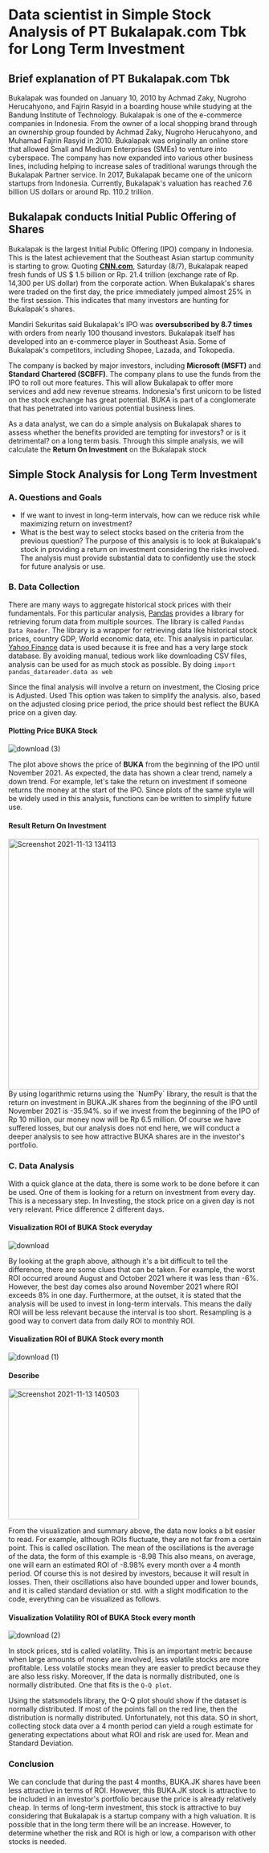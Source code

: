 # Data scientist in Simple Stock Analysis of PT Bukalapak.com Tbk for Long Term Investment

## Brief explanation of PT Bukalapak.com Tbk
Bukalapak was founded on January 10, 2010 by Achmad Zaky, Nugroho Herucahyono, and Fajrin Rasyid in a boarding house while studying at the Bandung Institute of Technology.
Bukalapak is one of the e-commerce companies in Indonesia. From the owner of a local shopping brand through an ownership group founded by Achmad Zaky, Nugroho Herucahyono, and Muhamad Fajrin Rasyid in 2010. Bukalapak was originally an online store that allowed Small and Medium Enterprises (SMEs) to venture into cyberspace. The company has now expanded into various other business lines, including helping to increase sales of traditional warungs through the Bukalapak Partner service. In 2017, Bukalapak became one of the unicorn startups from Indonesia. Currently, Bukalapak's valuation has reached 7.6 billion US dollars or around Rp. 110.2 trillion.
## Bukalapak conducts Initial Public Offering of Shares
Bukalapak is the largest Initial Public Offering (IPO) company in Indonesia. This is the latest achievement that the Southeast Asian startup community is starting to grow.
Quoting **[CNN.com](https://www.cnnindonesia.com/ekonomi/20210807172937-92-677724/ipo-bukalapak-terbesar-sepanjang-sejarah)**, Saturday (8/7), Bukalapak reaped fresh funds of US $ 1.5 billion or Rp. 21.4 trillion (exchange rate of Rp. 14,300 per US dollar) from the corporate action.
When Bukalapak's shares were traded on the first day, the price immediately jumped almost 25% in the first session. This indicates that many investors are hunting for Bukalapak's shares.

Mandiri Sekuritas said Bukalapak's IPO was **oversubscribed by 8.7 times** with orders from nearly 100 thousand investors.
Bukalapak itself has developed into an e-commerce player in Southeast Asia. Some of Bukalapak's competitors, including Shopee, Lazada, and Tokopedia.

The company is backed by major investors, including **Microsoft (MSFT)** and **Standard Chartered (SCBFF)**.
The company plans to use the funds from the IPO to roll out more features. This will allow Bukalapak to offer more services and add new revenue streams.
Indonesia's first unicorn to be listed on the stock exchange has great potential. BUKA is part of a conglomerate that has penetrated into various potential business lines.

As a data analyst, we can do a simple analysis on Bukalapak shares to assess whether the benefits provided are tempting for investors? or is it detrimental? on a long term basis.
Through this simple analysis, we will calculate the **Return On Investment** on the Bukalapak stock

## Simple Stock Analysis for Long Term Investment

### A. Questions and Goals
- If we want to invest in long-term intervals, how can we reduce risk while maximizing return on investment?
- What is the best way to select stocks based on the criteria from the previous question?
The purpose of this analysis is to look at Bukalapak's stock in providing a return on investment considering the risks involved. The analysis must provide substantial data to confidently use the stock for future analysis or use.

### B. Data Collection
There are many ways to aggregate historical stock prices with their fundamentals. For this particular analysis, [Pandas](https://pandas.pydata.org/) provides a library for retrieving forum data from multiple sources. The library is called `Pandas Data Reader`. The library is a wrapper for retrieving data like historical stock prices, country GDP, World economic data, etc. This analysis in particular. [Yahoo Finance](https://finance.yahoo.com/quote/BUKA.JK?p=BUKA.JK&.tsrc=fin-srch) data is used because it is free and has a very large stock database. By avoiding manual, tedious work like downloading CSV files, analysis can be used for as much stock as possible. By doing `import pandas_datareader.data as web`

Since the final analysis will involve a return on investment, the Closing price is Adjusted. Used This option was taken to simplify the analysis. also, based on the adjusted closing price period, the price should best reflect the BUKA price on a given day.
#### Plotting Price BUKA Stock
![download (3)](https://user-images.githubusercontent.com/91531966/141608697-84a9b465-ba67-4a7b-a0f0-55e3722766b4.png)

The plot above shows the price of **BUKA** from the beginning of the IPO until November 2021. As expected, the data has shown a clear trend, namely a down trend. For example, let's take the return on investment if someone returns the money at the start of the IPO. Since plots of the same style will be widely used in this analysis, functions can be written to simplify future use.

#### Result Return On Investment
<img width="499" alt="Screenshot 2021-11-13 134113" src="https://user-images.githubusercontent.com/91531966/141609028-341c6055-4da0-413f-a447-64cffd5f4c5f.png">
By using logarithmic returns using the `NumPy` library, the result is that the return on investment in BUKA.JK shares from the beginning of the IPO until November 2021 is -35.94%. so if we invest from the beginning of the IPO of Rp 10 million, our money now will be Rp 6.5 million. Of course we have suffered losses, but our analysis does not end here, we will conduct a deeper analysis to see how attractive BUKA shares are in the investor's portfolio.

### C. Data Analysis
With a quick glance at the data, there is some work to be done before it can be used. One of them is looking for a return on investment from every day. This is a necessary step. In Investing, the stock price on a given day is not very relevant. Price difference 2 different days.

#### Visualization ROI of BUKA Stock everyday 
![download](https://user-images.githubusercontent.com/91531966/141609334-cc8dac48-85e7-4164-9a91-c832914e0631.png)

By looking at the graph above, although it's a bit difficult to tell the difference, there are some clues that can be taken. For example, the worst ROI occurred around August and October 2021 where it was less than -6%. However, the best day comes also around November 2021 where ROI exceeds 8% in one day. Furthermore, at the outset, it is stated that the analysis will be used to invest in long-term intervals. This means the daily ROI will be less relevant because the interval is too short. Resampling is a good way to convert data from daily ROI to monthly ROI.

#### Visualization ROI of BUKA Stock every month
![download (1)](https://user-images.githubusercontent.com/91531966/141609491-b13cecc6-569a-42fe-820f-ed0bd076d4d8.png)

#### Describe
<img width="260" alt="Screenshot 2021-11-13 140503" src="https://user-images.githubusercontent.com/91531966/141609525-588a3da8-2268-4342-8dd0-069e813ba7b3.png">

From the visualization and summary above, the data now looks a bit easier to read. For example, although ROIs fluctuate, they are not far from a certain point. This is called oscillation. The mean of the oscillations is the average of the data, the form of this example is -8.98 This also means, on average, one will earn an estimated ROI of -8.98% every month over a 4 month period. Of course this is not desired by investors, because it will result in losses. Then, their oscillations also have bounded upper and lower bounds, and it is called standard deviation or std. with a slight modification to the code, everything can be visualized as follows.

#### Visualization Volatility ROI of BUKA Stock every month
![download (2)](https://user-images.githubusercontent.com/91531966/141609709-7e94832e-531e-45b7-8b1a-6efad41b7f6a.png)

In stock prices, std is called volatility. This is an important metric because when large amounts of money are involved, less volatile stocks are more profitable. Less volatile stocks mean they are easier to predict because they are also less risky. Moreover, If the data is normally distributed, one is normally distributed. One that fits is the `Q-Q plot`.

Using the statsmodels library, the Q-Q plot should show if the dataset is normally distributed. If most of the points fall on the red line, then the distribution is normally distributed. Unfortunately, not this data. SO in short, collecting stock data over a 4 month period can yield a rough estimate for generating expectations about what ROI and risk are used for. Mean and Standard Deviation.

### Conclusion
We can conclude that during the past 4 months, BUKA.JK shares have been less attractive in terms of ROI. However, this BUKA.JK stock is attractive to be included in an investor's portfolio because the price is already relatively cheap. In terms of long-term investment, this stock is attractive to buy considering that Bukalapak is a startup company with a high valuation. It is possible that in the long term there will be an increase. However, to determine whether the risk and ROI is high or low, a comparison with other stocks is needed.
